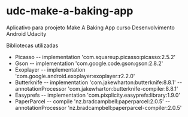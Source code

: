# udc-make-a-baking-app
Aplicativo para proojeto Make A Baking App curso Desenvolvimento Android Udacity


Bibliotecas utilizadas

- Picasso
  -- implementation 'com.squareup.picasso:picasso:2.5.2'
- Gson
  -- implementation 'com.google.code.gson:gson:2.8.2'
- Exoplayer
  -- implementation 'com.google.android.exoplayer:exoplayer:r2.2.0'
- Butterknife
  -- implementation 'com.jakewharton:butterknife:8.8.1'
  -- annotationProcessor 'com.jakewharton:butterknife-compiler:8.8.1'
- Easyprefs
  -- implementation 'com.pixplicity.easyprefs:library:1.9.0'
- PaperParcel
  -- compile 'nz.bradcampbell:paperparcel:2.0.5'
  -- annotationProcessor 'nz.bradcampbell:paperparcel-compiler:2.0.5'
